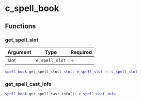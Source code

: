 # c\_spell\_book

## Functions

### get\_spell\_slot

| Argument | Type           | Required |
| -------- | -------------- | -------- |
| slot     | `e_spell_slot` | +        |

```lua
spell_book:get_spell_slot( slot: e_spell_slot ): c_spell_slot
```

### get\_spell\_cast\_info

```lua
spell_book:get_spell_cast_info(): c_spell_cast_info
```
